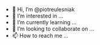 - 👋 Hi, I’m @piotreulesniak
- 👀 I’m interested in ...
- 🌱 I’m currently learning ...
- 💞️ I’m looking to collaborate on ...
- 📫 How to reach me ...

<!---
piotreulesniak/piotreulesniak is a ✨ special ✨ repository because its `README.md` (this file) appears on your GitHub profile.
You can click the Preview link to take a look at your changes.
--->

